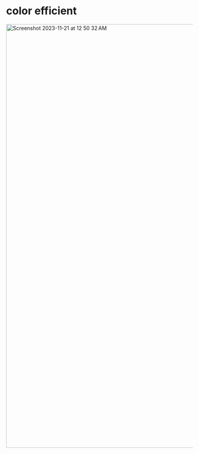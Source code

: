 # color efficient

<img width="1142" alt="Screenshot 2023-11-21 at 12 50 32 AM" src="https://github.com/Quote58/color-efficient/assets/15618772/4afcdd58-1cf5-4ed9-aa5b-48afed15ba1e">
